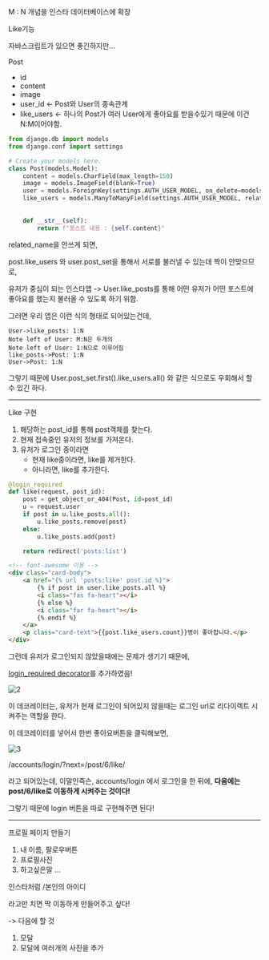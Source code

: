 M : N 개념을 인스타 데이터베이스에 확장

Like기능

자바스크립트가 있으면 좋긴하지만...

Post

* id
* content
* image
* user_id <- Post와 User의 종속관계
* like_users <- 하나의 Post가 여러 User에게 좋아요를 받을수있기 때문에 이건 N:M이어야함.

```python
from django.db import models
from django.conf import settings

# Create your models here.
class Post(models.Model):
    content = models.CharField(max_length=150)
    image = models.ImageField(blank=True)
    user = models.ForeignKey(settings.AUTH_USER_MODEL, on_delete=models.CASCADE)
    like_users = models.ManyToManyField(settings.AUTH_USER_MODEL, related_name="like_posts", blank=True)
    
    
    def __str__(self):
        return f"포스트 내용 : {self.content}"
```

related_name을 안쓰게 되면,

post.like_users 와 user.post_set을 통해서 서로를 불러낼 수 있는데 짝이 안맞으므로,

유저가 중심이 되는 인스타앱 -> User.like_posts를 통해 어떤 유저가 어떤 포스트에 좋아요를 했는지 불러올 수 있도록 하기 위함.

그러면 우리 앱은 이런 식의 형태로 되어있는건데,

```sequence
User->like_posts: 1:N
Note left of User: M:N은 두개의
Note left of User: 1:N으로 이루어짐
like_posts->Post: 1:N
User->Post: 1:N
```

그렇기 때문에 User.post_set.first().like_users.all() 와 같은 식으로도 우회해서 할 수 있긴 하다.

------------------------

Like 구현

1. 해당하는 post_id를 통해 post객체를 찾는다.
2. 현재 접속중인 유저의 정보를 가져온다.
3. 유저가 로그인 중이라면
   * 현재 like중이라면, like를 제거한다.
   * 아니라면, like를 추가한다.

```python
@login_required
def like(request, post_id):
    post = get_object_or_404(Post, id=post_id)
    u = request.user
    if post in u.like_posts.all():
        u.like_posts.remove(post)
    else:
        u.like_posts.add(post)

    return redirect('posts:list')
```

```html
<!-- font-awesome 이용 -->
<div class="card-body">
    <a href="{% url 'posts:like' post.id %}">
        {% if post in user.like_posts.all %}
        <i class="fas fa-heart"></i>
        {% else %}
        <i class="far fa-heart"></i>
        {% endif %}
    </a>
    <p class="card-text">{{post.like_users.count}}명이 좋아합니다.</p>
</div>
```

그런데 유저가 로그인되지 않았을때에는 문제가 생기기 때문에,

[login_required decorator](<https://docs.djangoproject.com/en/2.2/topics/auth/default/#the-login-required-decorator>)를 추가하였음!

![2](C:\Users\student\Desktop\2.PNG)

이 데코레이터는, 유저가 현재 로그인이 되어있지 않을때는 로그인 url로 리다이렉트 시켜주는 역할을 한다.

이 데코레이터를 넣어서 한번 좋아요버튼을 클릭해보면,

![3](C:\Users\student\Desktop\3.PNG)

/accounts/login/?next=/post/6/like/ 

라고 되어있는데, 이말인즉슨, accounts/login 에서 로그인을 한 뒤에, **다음에는 post/6/like로 이동하게 시켜주는 것이다!**

그렇기 때문에 login 버튼을 따로 구현해주면 된다!

----------------------

프로필 페이지 만들기

1. 내 이름, 팔로우버튼
2. 프로필사진
3. 하고싶은말 ...

인스타처럼 /본인의 아이디 

라고만 치면 딱 이동하게 만들어주고 싶다!



-> 다음에 할 것

1. 모달
2. 모달에 여러개의 사진을 추가

